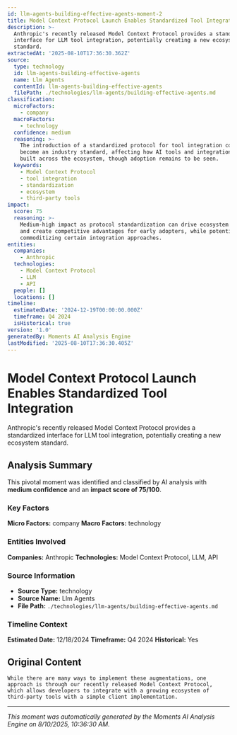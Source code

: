 ```yaml
---
id: llm-agents-building-effective-agents-moment-2
title: Model Context Protocol Launch Enables Standardized Tool Integration
description: >-
  Anthropic's recently released Model Context Protocol provides a standardized
  interface for LLM tool integration, potentially creating a new ecosystem
  standard.
extractedAt: '2025-08-10T17:36:30.362Z'
source:
  type: technology
  id: llm-agents-building-effective-agents
  name: Llm Agents
  contentId: llm-agents-building-effective-agents
  filePath: ./technologies/llm-agents/building-effective-agents.md
classification:
  microFactors:
    - company
  macroFactors:
    - technology
  confidence: medium
  reasoning: >-
    The introduction of a standardized protocol for tool integration could
    become an industry standard, affecting how AI tools and integrations are
    built across the ecosystem, though adoption remains to be seen.
  keywords:
    - Model Context Protocol
    - tool integration
    - standardization
    - ecosystem
    - third-party tools
impact:
  score: 75
  reasoning: >-
    Medium-high impact as protocol standardization can drive ecosystem adoption
    and create competitive advantages for early adopters, while potentially
    commoditizing certain integration approaches.
entities:
  companies:
    - Anthropic
  technologies:
    - Model Context Protocol
    - LLM
    - API
  people: []
  locations: []
timeline:
  estimatedDate: '2024-12-19T00:00:00.000Z'
  timeframe: Q4 2024
  isHistorical: true
version: '1.0'
generatedBy: Moments AI Analysis Engine
lastModified: '2025-08-10T17:36:30.405Z'
---
```

# Model Context Protocol Launch Enables Standardized Tool Integration

Anthropic's recently released Model Context Protocol provides a standardized interface for LLM tool integration, potentially creating a new ecosystem standard.

## Analysis Summary

This pivotal moment was identified and classified by AI analysis with **medium confidence** and an **impact score of 75/100**.

### Key Factors

**Micro Factors:** company
**Macro Factors:** technology

### Entities Involved

**Companies:** Anthropic
**Technologies:** Model Context Protocol, LLM, API



### Source Information

- **Source Type:** technology
- **Source Name:** Llm Agents
- **File Path:** `./technologies/llm-agents/building-effective-agents.md`

### Timeline Context

**Estimated Date:** 12/18/2024
**Timeframe:** Q4 2024
**Historical:** Yes

## Original Content

```
While there are many ways to implement these augmentations, one approach is through our recently released Model Context Protocol, which allows developers to integrate with a growing ecosystem of third-party tools with a simple client implementation.
```

---

*This moment was automatically generated by the Moments AI Analysis Engine on 8/10/2025, 10:36:30 AM.*
